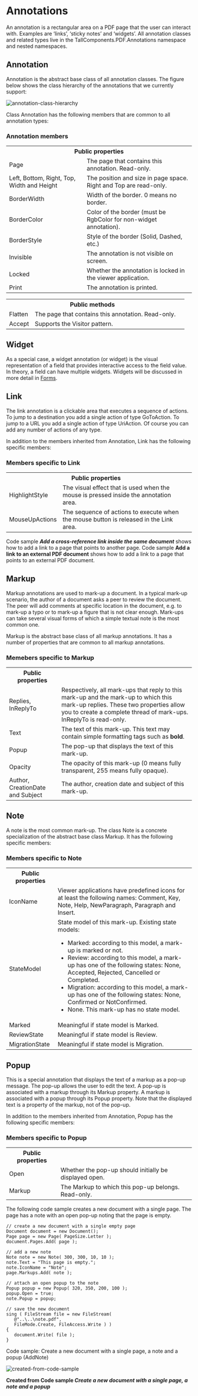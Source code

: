 # Annotations

An annotation is a rectangular area on a PDF page that the user can interact with. Examples are ‘links’, ‘sticky notes’ and ‘widgets’. All annotation classes and related types live in the TallComponents.PDF.Annotations namespace and nested namespaces.

## Annotation

Annotation is the abstract base class of all annotation classes. The figure below shows the class hierarchy of the annotations that we currently support:

![annotation-class-hierarchy](/guide/pdfkit/media/annotation-class-hierarchy.png)

Class Annotation has the following members that are common to all annotation types:

### Annotation members

<table>
	<tr><th colspan="2">Public properties</th></tr>
	<tr><td>Page</td><td>The page that contains this annotation. Read-only.</td></tr>
	<tr><td>Left, Bottom, Right, Top, Width and Height</td><td>The position and size in page space. Right and Top are read-only.</td></tr>
	<tr><td>BorderWidth</td><td>Width of the border. 0 means no border.</td></tr>
	<tr><td>BorderColor</td><td>Color of the border (must be RgbColor for non-widget annotation).</td></tr>
	<tr><td>BorderStyle</td><td>Style of the border (Solid, Dashed, etc.)</td></tr>
	<tr><td>Invisible</td><td>The annotation is not visible on screen.</td></tr>
	<tr><td>Locked</td><td>Whether the annotation is locked in the viewer application.</td></tr>
	<tr><td>Print</td><td>The annotation is printed.</td></tr>
</table>

<table>
	<tr><th colspan="2">Public methods</th><th></th></tr>
	<tr><td>Flatten</td><td>The page that contains this annotation. Read-only.</td></tr>
	<tr><td>Accept</td><td>Supports the Visitor pattern.</td></tr>
</table>

## Widget

As a special case, a widget annotation (or widget) is the visual representation of a field that provides interactive access to the field value. In theory, a field can have multiple widgets. Widgets will be discussed in more detail in [Forms](forms).

## Link

The link annotation is a clickable area that executes a sequence of actions. To jump to a destination you add a single action of type GoToAction. To jump to a URL you add a single action of type UriAction. Of course you can add any number of actions of any type.

In addition to the members inherited from Annotation, Link has the following specific members:

### Members specific to Link

<table>
	<tr><th colspan="2">Public properties</th><th></th></tr>
	<tr><td>HighlightStyle</td><td>The visual effect that is used when the mouse is pressed inside the annotation area.</td></tr>
	<tr><td>MouseUpActions</td><td>The sequence of actions to execute when the mouse button is released in the Link area.</td></tr>
</table>

Code sample _**Add a cross-reference link inside the same document**_ shows how to add a link to a page that points to another page. Code sample __Add a link to an external PDF document__ shows how to add a link to a page that points to an external PDF document.

## Markup

Markup annotations are used to mark-up a document. In a typical mark-up scenario, the author of a document asks a peer to review the document. The peer will add comments at specific location in the document, e.g. to mark-up a typo or to mark-up a figure that is not clear enough. Mark-ups can take several visual forms of which a simple textual note is the most common one.

Markup is the abstract base class of all markup annotations. It has a number of properties that are common to all markup annotations.

### Memebers specific to Markup

<table><tr><th>
Public properties</th><th></th></tr><tr><td>
Replies, InReplyTo</td><td>
Respectively, all mark-ups that reply to this mark-up and the mark-up to which this mark-up replies. These two properties allow you to create a complete thread of mark-ups. InReplyTo is read-only.</td></tr><tr><td>
Text</td><td>
The text of this mark-up. This text may contain simple formatting tags such as <b>bold</b>.</td></tr><tr><td>
Popup</td><td>
The pop-up that displays the text of this mark-up.</td></tr><tr><td>
Opacity</td><td>
The opacity of this mark-up (0 means fully transparent, 255 means fully opaque).</td></tr><tr><td>
Author, CreationDate and Subject</td><td>
The author, creation date and subject of this mark-up.</td></tr></table>

## Note

A note is the most common mark-up. The class Note is a concrete specialization of the abstract base class Markup. It has the following specific members:

### Members specific to Note

<table><tr><th>
Public properties</th><th></th></tr><tr><td>
IconName</td><td>
Viewer applications have predefined icons for at least the following names: Comment, Key, Note, Help, NewParagraph, Paragraph and Insert.</td></tr><tr><td>
StateModel</td><td>State model of this mark-up. Existing state models:
&nbsp;<ul><li>
Marked: according to this model, a mark-up is marked or not.</li><li>
Review: according to this model, a mark-up has one of the following states: None, Accepted, Rejected, Cancelled or Completed.</li><li>
Migration: according to this model, a mark-up has one of the following states: None, Confirmed or NotConfirmed.</li><li>
None. This mark-up has no state model.</li></ul></td></tr><tr><td>
Marked</td><td>
Meaningful if state model is Marked.</td></tr><tr><td>
ReviewState</td><td>
Meaningful if state model is Review.</td></tr><tr><td>
MigrationState</td><td>
Meaningful if state model is Migration.</td></tr></table>

## Popup

This is a special annotation that displays the text of a markup as a pop-up message. The pop-up allows the user to edit the text. A pop-up is associated with a markup through its Markup property. A markup is associated with a popup through its Popup property. Note that the displayed text is a property of the markup, not of the pop-up.

In addition to the members inherited from Annotation, Popup has the following specific members:

### Members specific to Popup

<table><tr><th>
Public properties</th><th></th></tr><tr><td>
Open</td><td>
Whether the pop-up should initially be displayed open.</td></tr><tr><td>
Markup</td><td>
The Markup to which this pop-up belongs. Read-only.</td></tr></table>

The following code sample creates a new document with a single page. The page has a note with an open pop-up noting that the page is empty.

```
// create a new document with a single empty page
Document document = new Document();
Page page = new Page( PageSize.Letter );
document.Pages.Add( page );

// add a new note
Note note = new Note( 300, 300, 10, 10 );
note.Text = "This page is empty.";
note.IconName = "Note";
page.Markups.Add( note );

// attach an open popup to the note
Popup popup = new Popup( 320, 350, 200, 100 );
popup.Open = true;
note.Popup = popup;

// save the new document
sing ( FileStream file = new FileStream( 
   @"..\..\note.pdf", 
   FileMode.Create, FileAccess.Write ) )
{
   document.Write( file );
}
```

Code sample: Create a new document with a single page, a note and a popup (AddNote)

![created-from-code-sample](/guide/pdfkit/media/created-from-code-sample.png)

**Created from Code sample _**Create a new document with a single page, a note and a popup**_**
